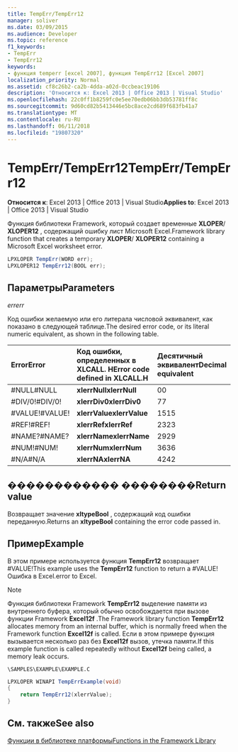 ```yaml
---
title: TempErr/TempErr12
manager: soliver
ms.date: 03/09/2015
ms.audience: Developer
ms.topic: reference
f1_keywords:
- TempErr
- TempErr12
keywords:
- функция temperr [excel 2007], функция TempErr12 [Excel 2007]
localization_priority: Normal
ms.assetid: cf8c26b2-ca2b-4dda-a02d-0ccbeac19106
description: 'Относится к: Excel 2013 | Office 2013 | Visual Studio'
ms.openlocfilehash: 22c0ff1b8259fc0e5ee70edb06bb3db53781ff8c
ms.sourcegitcommit: 9d60cd82b5413446e5bc8ace2cd689f683fb41a7
ms.translationtype: MT
ms.contentlocale: ru-RU
ms.lasthandoff: 06/11/2018
ms.locfileid: "19807320"
---
```

# <a name="temperrtemperr12"></a><span data-ttu-id="e0335-104">TempErr/TempErr12</span><span class="sxs-lookup"><span data-stu-id="e0335-104">TempErr/TempErr12</span></span>

 <span data-ttu-id="e0335-105">**Относится к**: Excel 2013 | Office 2013 | Visual Studio</span><span class="sxs-lookup"><span data-stu-id="e0335-105">**Applies to**: Excel 2013 | Office 2013 | Visual Studio</span></span> 
  
<span data-ttu-id="e0335-106">Функция библиотеки Framework, который создает временные **XLOPER**/ **XLOPER12** , содержащий ошибку лист Microsoft Excel.</span><span class="sxs-lookup"><span data-stu-id="e0335-106">Framework library function that creates a temporary **XLOPER**/ **XLOPER12** containing a Microsoft Excel worksheet error.</span></span> 
  
```cs
LPXLOPER TempErr(WORD err);
LPXLOPER12 TempErr12(BOOL err);
```

## <a name="parameters"></a><span data-ttu-id="e0335-107">Параметры</span><span class="sxs-lookup"><span data-stu-id="e0335-107">Parameters</span></span>

 <span data-ttu-id="e0335-108">_err_</span><span class="sxs-lookup"><span data-stu-id="e0335-108">_err_</span></span>
  
<span data-ttu-id="e0335-109">Код ошибки желаемую или его литерала числовой эквивалент, как показано в следующей таблице.</span><span class="sxs-lookup"><span data-stu-id="e0335-109">The desired error code, or its literal numeric equivalent, as shown in the following table.</span></span>
  
|<span data-ttu-id="e0335-110">**Error**</span><span class="sxs-lookup"><span data-stu-id="e0335-110">**Error**</span></span>|<span data-ttu-id="e0335-111">**Код ошибки, определенных в XLCALL. H**</span><span class="sxs-lookup"><span data-stu-id="e0335-111">**Error code defined in XLCALL.H**</span></span>|<span data-ttu-id="e0335-112">**Десятичный эквивалент**</span><span class="sxs-lookup"><span data-stu-id="e0335-112">**Decimal equivalent**</span></span>|
|:-----|:-----|:-----|
|<span data-ttu-id="e0335-113">#NULL</span><span class="sxs-lookup"><span data-stu-id="e0335-113">#NULL</span></span>  <br/> |<span data-ttu-id="e0335-114">**xlerrNull**</span><span class="sxs-lookup"><span data-stu-id="e0335-114">**xlerrNull**</span></span> <br/> |<span data-ttu-id="e0335-115">0</span><span class="sxs-lookup"><span data-stu-id="e0335-115">0</span></span>  <br/> |
|<span data-ttu-id="e0335-116">#DIV/0!</span><span class="sxs-lookup"><span data-stu-id="e0335-116">#DIV/0!</span></span>  <br/> |<span data-ttu-id="e0335-117">**xlerrDiv0**</span><span class="sxs-lookup"><span data-stu-id="e0335-117">**xlerrDiv0**</span></span> <br/> |<span data-ttu-id="e0335-118">7</span><span class="sxs-lookup"><span data-stu-id="e0335-118">7</span></span>  <br/> |
|<span data-ttu-id="e0335-119">#VALUE!</span><span class="sxs-lookup"><span data-stu-id="e0335-119">#VALUE!</span></span>  <br/> |<span data-ttu-id="e0335-120">**xlerrValue**</span><span class="sxs-lookup"><span data-stu-id="e0335-120">**xlerrValue**</span></span> <br/> |<span data-ttu-id="e0335-121">15</span><span class="sxs-lookup"><span data-stu-id="e0335-121">15</span></span>  <br/> |
|<span data-ttu-id="e0335-122">#REF!</span><span class="sxs-lookup"><span data-stu-id="e0335-122">#REF!</span></span>  <br/> |<span data-ttu-id="e0335-123">**xlerrRef**</span><span class="sxs-lookup"><span data-stu-id="e0335-123">**xlerrRef**</span></span> <br/> |<span data-ttu-id="e0335-124">23</span><span class="sxs-lookup"><span data-stu-id="e0335-124">23</span></span>  <br/> |
|<span data-ttu-id="e0335-125">#NAME?</span><span class="sxs-lookup"><span data-stu-id="e0335-125">#NAME?</span></span>  <br/> |<span data-ttu-id="e0335-126">**xlerrName**</span><span class="sxs-lookup"><span data-stu-id="e0335-126">**xlerrName**</span></span> <br/> |<span data-ttu-id="e0335-127">29</span><span class="sxs-lookup"><span data-stu-id="e0335-127">29</span></span>  <br/> |
|<span data-ttu-id="e0335-128">#NUM!</span><span class="sxs-lookup"><span data-stu-id="e0335-128">#NUM!</span></span>  <br/> |<span data-ttu-id="e0335-129">**xlerrNum**</span><span class="sxs-lookup"><span data-stu-id="e0335-129">**xlerrNum**</span></span> <br/> |<span data-ttu-id="e0335-130">36</span><span class="sxs-lookup"><span data-stu-id="e0335-130">36</span></span>  <br/> |
|<span data-ttu-id="e0335-131">#N/A</span><span class="sxs-lookup"><span data-stu-id="e0335-131">#N/A</span></span>  <br/> |<span data-ttu-id="e0335-132">**xlerrNA**</span><span class="sxs-lookup"><span data-stu-id="e0335-132">**xlerrNA**</span></span> <br/> |<span data-ttu-id="e0335-133">42</span><span class="sxs-lookup"><span data-stu-id="e0335-133">42</span></span>  <br/> |
   
## <a name="return-value"></a><span data-ttu-id="e0335-134">������������ ��������</span><span class="sxs-lookup"><span data-stu-id="e0335-134">Return value</span></span>

<span data-ttu-id="e0335-135">Возвращает значение **xltypeBool** , содержащий код ошибки переданную.</span><span class="sxs-lookup"><span data-stu-id="e0335-135">Returns an **xltypeBool** containing the error code passed in.</span></span> 
  
## <a name="example"></a><span data-ttu-id="e0335-136">Пример</span><span class="sxs-lookup"><span data-stu-id="e0335-136">Example</span></span>

<span data-ttu-id="e0335-137">В этом примере используется функция **TempErr12** возвращает #VALUE!</span><span class="sxs-lookup"><span data-stu-id="e0335-137">This example uses the **TempErr12** function to return a #VALUE!</span></span> <span data-ttu-id="e0335-138">Ошибка в Excel.</span><span class="sxs-lookup"><span data-stu-id="e0335-138">error to Excel.</span></span> 
  
> [!NOTE]
> <span data-ttu-id="e0335-139">Функция библиотеки Framework **TempErr12** выделение памяти из внутреннего буфера, который обычно освобождается при вызове функции Framework **Excel12f** .</span><span class="sxs-lookup"><span data-stu-id="e0335-139">The Framework library function **TempErr12** allocates memory from an internal buffer, which is normally freed when the Framework function **Excel12f** is called.</span></span> <span data-ttu-id="e0335-140">Если в этом примере функция вызывается несколько раз без **Excel12f** вызов, утечка памяти.</span><span class="sxs-lookup"><span data-stu-id="e0335-140">If this example function is called repeatedly without **Excel12f** being called, a memory leak occurs.</span></span> 
  
 `\SAMPLES\EXAMPLE\EXAMPLE.C`
  
```cs
LPXLOPER WINAPI TempErrExample(void)
{
    return TempErr12(xlerrValue);
}
```

## <a name="see-also"></a><span data-ttu-id="e0335-141">См. также</span><span class="sxs-lookup"><span data-stu-id="e0335-141">See also</span></span>



[<span data-ttu-id="e0335-142">Функции в библиотеке платформы</span><span class="sxs-lookup"><span data-stu-id="e0335-142">Functions in the Framework Library</span></span>](functions-in-the-framework-library.md)


